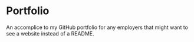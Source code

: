 # Portfolio
An accomplice to my GitHub portfolio for any employers that might want to see a website instead of a README.
